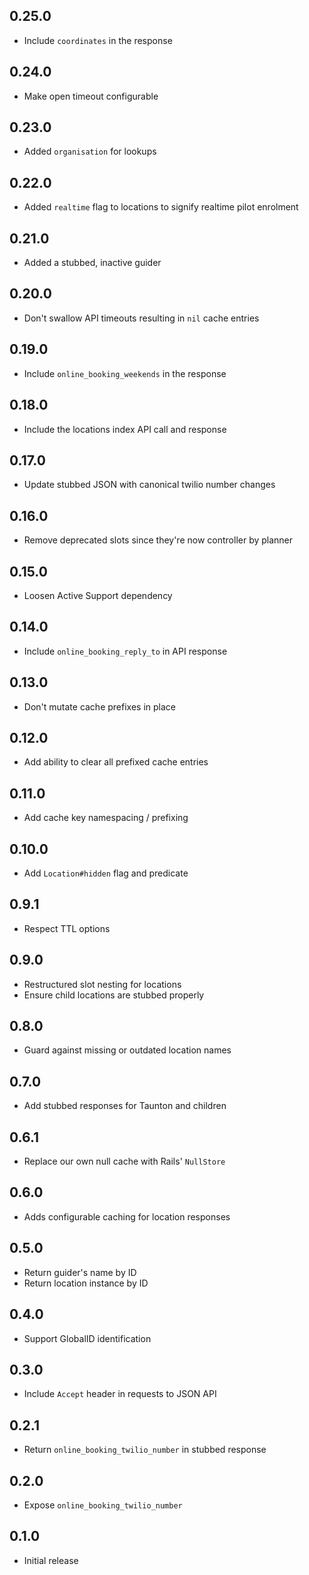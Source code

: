 ## 0.25.0

* Include `coordinates` in the response

## 0.24.0

* Make open timeout configurable

## 0.23.0

* Added `organisation` for lookups

## 0.22.0

* Added `realtime` flag to locations to signify realtime pilot enrolment

## 0.21.0

* Added a stubbed, inactive guider

## 0.20.0

* Don't swallow API timeouts resulting in `nil` cache entries

## 0.19.0

* Include `online_booking_weekends` in the response

## 0.18.0

* Include the locations index API call and response

## 0.17.0

* Update stubbed JSON with canonical twilio number changes

## 0.16.0

* Remove deprecated slots since they're now controller by planner

## 0.15.0

* Loosen Active Support dependency

## 0.14.0

* Include `online_booking_reply_to` in API response

## 0.13.0

* Don't mutate cache prefixes in place

## 0.12.0

* Add ability to clear all prefixed cache entries

## 0.11.0

* Add cache key namespacing / prefixing

## 0.10.0

* Add `Location#hidden` flag and predicate

## 0.9.1

* Respect TTL options

## 0.9.0

* Restructured slot nesting for locations
* Ensure child locations are stubbed properly

## 0.8.0

* Guard against missing or outdated location names

## 0.7.0

* Add stubbed responses for Taunton and children

## 0.6.1

* Replace our own null cache with Rails' `NullStore`

## 0.6.0

* Adds configurable caching for location responses

## 0.5.0

* Return guider's name by ID
* Return location instance by ID

## 0.4.0

* Support GlobalID identification

## 0.3.0

* Include `Accept` header in requests to JSON API

## 0.2.1

* Return `online_booking_twilio_number` in stubbed response

## 0.2.0

* Expose `online_booking_twilio_number`

## 0.1.0

* Initial release
